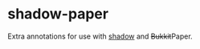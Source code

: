 # shadow-paper

Extra annotations for use with [shadow](https://github.com/lucko/shadow) and ~~Bukkit~~Paper.
